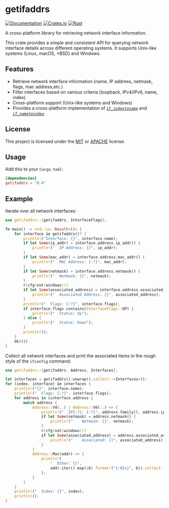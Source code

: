 # getifaddrs

[![Documentation](https://docs.rs/getifaddrs/badge.svg)](https://docs.rs/getifaddrs)
[![Crates.io](https://img.shields.io/crates/v/getifaddrs.svg)](https://crates.io/crates/getifaddrs)
[![Rust](https://github.com/mmastrac/getifaddrs/actions/workflows/rust.yml/badge.svg)](https://github.com/mmastrac/getifaddrs/actions/workflows/rust.yml)

A cross-platform library for retrieving network interface information.

This crate provides a simple and consistent API for querying network interface details
across different operating systems. It supports Unix-like systems (Linux, macOS, *BSD)
and Windows.

## Features

- Retrieve network interface information (name, IP address, netmask, flags, mac
  address,etc.)
- Filter interfaces based on various criteria (loopback, IPv4/IPv6, name, index)
- Cross-platform support (Unix-like systems and Windows)
- Provides a cross-platform implementation of
  [`if_indextoname`](https://docs.rs/getifaddrs/latest/getifaddrs/fn.if_indextoname.html)
  and
  [`if_nametoindex`](https://docs.rs/getifaddrs/latest/getifaddrs/fn.if_nametoindex.html)

## License

This project is licensed under the
[MIT](https://github.com/mmastrac/getifaddrs/blob/master/LICENSE-MIT) or
[APACHE](https://github.com/mmastrac/getifaddrs/blob/master/LICENSE-APACHE)
license.

## Usage

Add this to your `Cargo.toml`:

```toml
[dependencies]
getifaddrs = "0.4"
```

## Example

Iterate over all network interfaces:

```rust
use getifaddrs::{getifaddrs, InterfaceFlags};

fn main() -> std::io::Result<()> {
    for interface in getifaddrs()? {
        println!("Interface: {}", interface.name);
        if let Some(ip_addr) = interface.address.ip_addr() {
            println!("  IP Address: {}", ip_addr);
        }
        if let Some(mac_addr) = interface.address.mac_addr() {
            println!("  MAC Address: {:?}", mac_addr);
        }
        if let Some(netmask) = interface.address.netmask() {
            println!("  Netmask: {}", netmask);
        }
        #[cfg(not(windows))]
        if let Some(associated_address) = interface.address.associated_address() {
            println!("  Associated Address: {}", associated_address);
        }
        println!("  Flags: {:?}", interface.flags);
        if interface.flags.contains(InterfaceFlags::UP) {
            println!("  Status: Up");
        } else {
            println!("  Status: Down");
        }
        println!();
    }
    Ok(())
}
```

Collect all network interfaces and print the associated items in the rough style
of the `ifconfig` command:

```rust
use getifaddrs::{getifaddrs, Address, Interfaces};

let interfaces = getifaddrs().unwrap().collect::<Interfaces>();
for (index, interface) in interfaces {
    println!("{}", interface.name);
    println!("  Flags: {:?}", interface.flags);
    for address in &interface.address {
        match address {
            Address::V4(..) | Address::V6(..) => {
                println!("  IP{:?}: {:?}", address.family(), address.ip_addr().unwrap());
                if let Some(netmask) = address.netmask() {
                    println!("    Netmask: {}", netmask);
                }
                #[cfg(not(windows))]
                if let Some(associated_address) = address.associated_address() {
                    println!("    Associated: {}", associated_address);
                }
            }
            Address::Mac(addr) => {
                println!(
                    "  Ether: {}",
                    addr.iter().map(|b| format!("{:02x}", b)).collect::<Vec<_>>().join(":")
                );
            }
        }
    }
    println!("  Index: {}", index);
    println!();
}
```
